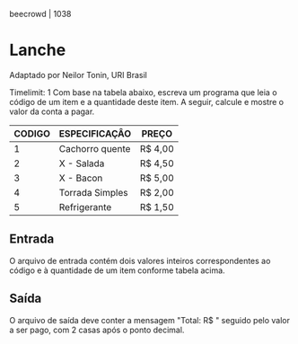 beecrowd | 1038
# Lanche
Adaptado por Neilor Tonin, URI  Brasil

Timelimit: 1
Com base na tabela abaixo, escreva um programa que leia o código de um item e a quantidade deste item. A seguir, calcule e mostre o valor da conta a pagar.

|    CODIGO     | ESPECIFICAÇÂO | PREÇO |
| ---- | ---- | ---- |
| 1  | Cachorro quente |R$ 4,00|
| 2  | X - Salada | R$ 4,50|
| 3  | X - Bacon | R$ 5,00|
| 4  | Torrada Simples | R$ 2,00|
| 5  | Refrigerante  | R$ 1,50|


## Entrada
O arquivo de entrada contém dois valores inteiros correspondentes ao código e à quantidade de um item conforme tabela acima.

## Saída
O arquivo de saída deve conter a mensagem "Total: R$ " seguido pelo valor a ser pago, com 2 casas após o ponto decimal.
